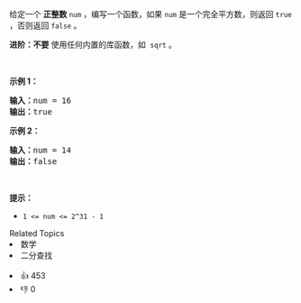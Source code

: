<p>给定一个 <strong>正整数</strong> <code>num</code> ，编写一个函数，如果 <code>num</code> 是一个完全平方数，则返回 <code>true</code> ，否则返回 <code>false</code> 。</p>

<p><strong>进阶：不要</strong> 使用任何内置的库函数，如&nbsp; <code>sqrt</code> 。</p>

<p>&nbsp;</p>

<p><strong>示例 1：</strong></p>

<pre>
<strong>输入：</strong>num = 16
<strong>输出：</strong>true
</pre>

<p><strong>示例 2：</strong></p>

<pre>
<strong>输入：</strong>num = 14
<strong>输出：</strong>false
</pre>

<p>&nbsp;</p>

<p><strong>提示：</strong></p>

<ul> 
 <li><code>1 &lt;= num &lt;= 2^31 - 1</code></li> 
</ul>

<div><div>Related Topics</div><div><li>数学</li><li>二分查找</li></div></div><br><div><li>👍 453</li><li>👎 0</li></div>